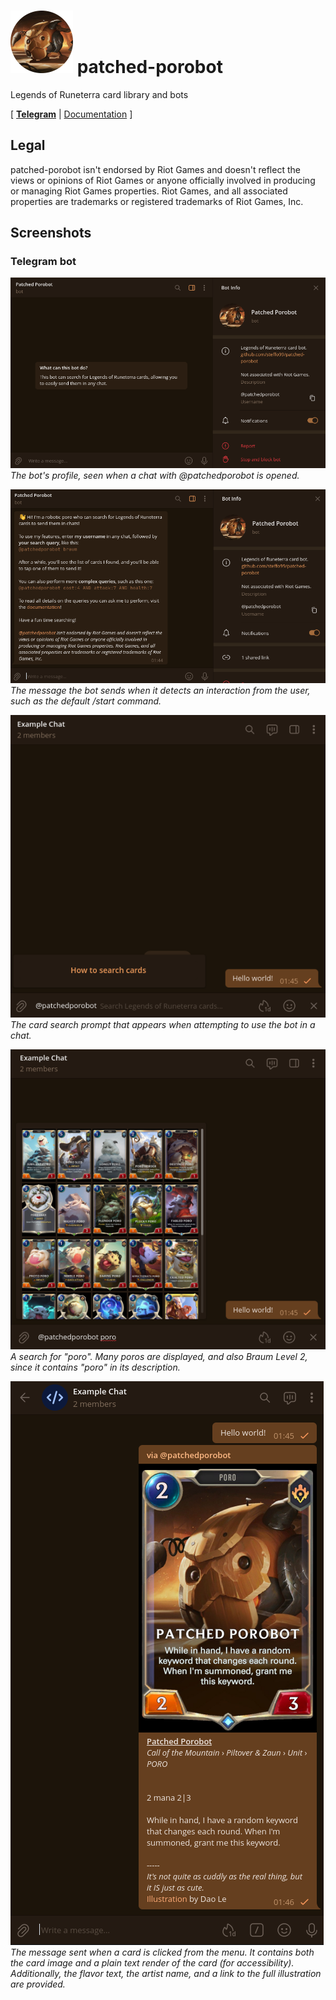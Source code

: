 # ![](icon.png) patched-porobot

Legends of Runeterra card library and bots

\[ **[Telegram]** | [Documentation] \]

[Telegram]: https://t.me/patchedporobot
[Documentation]: https://docs.rs/crate/patched_porobot/latest

## Legal

patched-porobot isn't endorsed by Riot Games and doesn't reflect the views or opinions of Riot Games or anyone officially involved in producing or managing Riot Games properties. Riot Games, and all associated properties are trademarks or registered trademarks of Riot Games, Inc.

## Screenshots

### Telegram bot

![](media/td-profile.png)
*The bot's profile, seen when a chat with @patchedporobot is opened.*

![](media/td-start.png)
*The message the bot sends when it detects an interaction from the user, such as the default /start command.*

![](media/td-prompt.png)
*The card search prompt that appears when attempting to use the bot in a chat.*

![](media/td-poro.png)
*A search for "poro". Many poros are displayed, and also Braum Level 2, since it contains "poro" in its description.*

![](media/td-message.png)
*The message sent when a card is clicked from the menu. It contains both the card image and a plain text render of the card (for accessibility). Additionally, the flavor text, the artist name, and a link to the full illustration are provided.*

